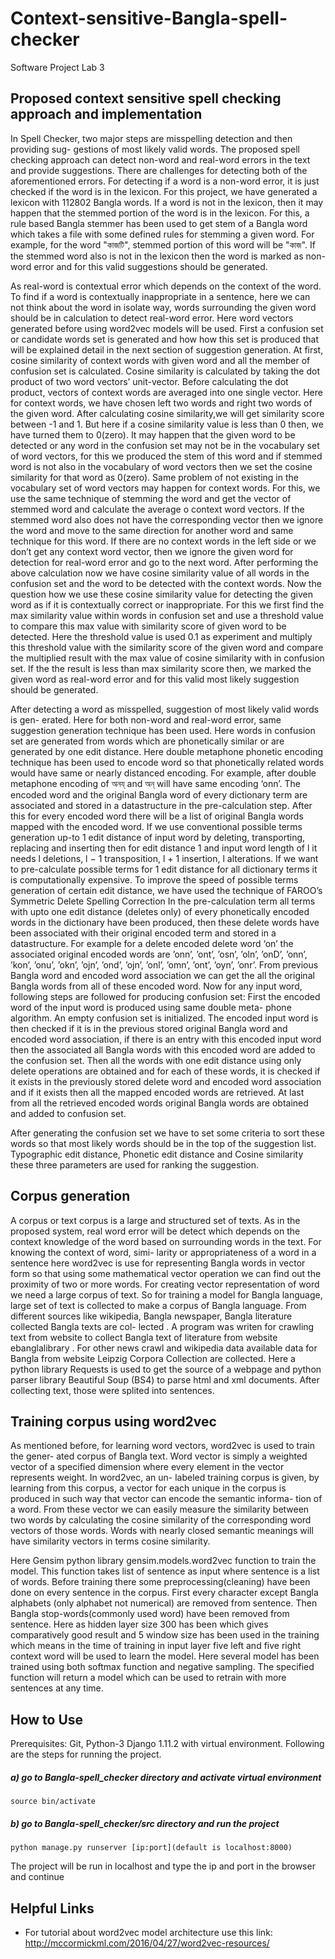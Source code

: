 # Context-sensitive-Bangla-spell-checker
Software Project Lab 3

## Proposed context sensitive spell checking approach and implementation
In Spell Checker, two major steps are misspelling detection and then providing sug-
gestions of most likely valid words. The proposed spell checking approach can detect
non-word and real-word errors in the text and provide suggestions. There are challenges for detecting both of the aforementioned errors. For detecting if a word is a non-word error, it is just checked if the word is in the
lexicon. For this project, we have generated a lexicon with 112802 Bangla words. If a word is not in the
lexicon, then it may happen that the stemmed portion of the word is in the lexicon. For
this, a rule based Bangla stemmer has been used to get stem of a Bangla word which
takes a file with some defined rules for stemming a given word. For example, for the word
"কাজটি", stemmed portion of this word will be "কাজ". If the stemmed word also is not in the
lexicon then the word is marked as non-word error and for this valid suggestions
should be generated.

As real-word is contextual error which depends on the context of the word. To find
if a word is contextually inappropriate in a sentence, here we can not think about
the word in isolate way, words surrounding the given word should be in calculation
to detect real-word error. Here word vectors generated before using word2vec models
will be used. First a confusion set or candidate words set is generated and how how
this set is produced that will be explained detail in the next section of suggestion
generation.
At first, cosine similarity of context words with given word and all the member of
confusion set is calculated. Cosine similarity is calculated by taking the dot product of
two word vectors’ unit-vector. Before calculating the dot product, vectors of context
words are averaged into one single vector. Here for context words, we have chosen left
two words and right two words of the given word. After calculating cosine similarity,we will get similarity score between -1 and 1. But here if a cosine similarity value is
less than 0 then, we have turned them to 0(zero). It may happen that the given word
to be detected or any word in the confusion set may not be in the vocabulary set of
word vectors, for this we produced the stem of this word and if stemmed word is not
also in the vocabulary of word vectors then we set the cosine similarity for that word
as 0(zero). Same problem of not existing in the vocabulary set of word vectors may
happen for context words. For this, we use the same technique of stemming the word
and get the vector of stemmed word and calculate the average o context word vectors.
If the stemmed word also does not have the corresponding vector then we ignore the
word and move to the same direction for another word and same technique for this
word. If there are no context words in the left side or we don’t get any context word
vector, then we ignore the given word for detection for real-word error and go to the
next word.
After performing the above calculation now we have cosine similarity value of all
words in the confusion set and the word to be detected with the context words. Now
the question how we use these cosine similarity value for detecting the given word as
if it is contextually correct or inappropriate. For this we first find the max similarity
value within words in confusion set and use a threshold value to compare this max
value with similarity score of given word to be detected. Here the threshold value
is used 0.1 as experiment and multiply this threshold value with the similarity score
of the given word and compare the multiplied result with the max value of cosine
similarity with in confusion set. If the the result is less than max similarity score
then, we marked the given word as real-word error and for this valid most likely
suggestion should be generated.

After detecting a word as misspelled, suggestion of most likely valid words is gen-
erated. Here for both non-word and real-word error, same suggestion generation
technique has been used. Here words in confusion set are generated from words which are phonetically similar
or are generated by one edit distance. Here double metaphone phonetic encoding
technique has been used to encode word so that phonetically related words would
have same or nearly distanced encoding. For example, after double metaphone encoding
of অনয্ and অন্ will have same encoding ‘onn’. The encoded word and the original
Bangla word of every dictionary term are associated and stored in a datastructure
in the pre-calculation step. After this for every encoded word there will be a list of
original Bangla words mapped with the encoded word.
If we use conventional possible terms generation up-to 1 edit distance of input word
by deleting, transporting, replacing and inserting then for edit distance 1 and input
word length of l it needs l deletions, l − 1 transposition, l + 1 insertion, l alterations.
If we want to pre-calculate possible terms for 1 edit distance for all dictionary terms
it is computationally expensive. To improve the speed of possible terms generation
of certain edit distance, we have used the technique of FAROO’s Symmetric Delete
Spelling Correction
In the pre-calculation term all terms with upto one edit distance (deletes only) of
every phonetically encoded words in the dictionary have been produced, then these
delete words have been associated with their original encoded term and stored in
a datastructure. For example for a delete encoded delete word ‘on’ the associated
original encoded words are ’onn’, ’ont’, ’osn’, ’oln’, ’onD’, ’onn’, ’kon’, ’onu’, ’okn’,
’ojn’, ’ond’, ’ojn’, ’onl’, ’omn’, ’ont’, ’oyn’, ’onr’. From previous Bangla word and
encoded word association we can get the all the original Bangla words from all of these 
encoded word. Now for any input word, following steps are followed for producing
confusion set:
First the encoded word of the input word is produced using same double meta-
phone algorithm.
An empty confusion set is initialized.
The encoded input word is then checked if it is in the previous stored original
Bangla word and encoded word association, if there is an entry with this encoded
input word then the associated all Bangla words with this encoded word are
added to the confusion set.
Then all the words with one edit distance using only delete operations are
obtained and for each of these words, it is checked if it exists in the previously
stored delete word and encoded word association and if it exists then all the
mapped encoded words are retrieved.
At last from all the retrieved encoded words original Bangla words are obtained
and added to confusion set.

After generating the confusion set we have to set some criteria to sort these words so
that most likely words should be in the top of the suggestion list. Typographic edit distance, Phonetic edit distance and Cosine similarity these three 
parameters are used for ranking the suggestion.

## Corpus generation
A corpus or text corpus is a large and structured set of texts. As in the proposed
system, real word error will be detect which depends on the context knowledge of the
word based on surrounding words in the text. For knowing the context of word, simi-
larity or appropriateness of a word in a sentence here word2vec is use for representing
Bangla words in vector form so that using some mathematical vector operation we
can find out the proximity of two or more words. For creating vector representation of
word we need a large corpus of text. So for training a model for Bangla language, large
set of text is collected to make a corpus of Bangla language. From different sources
like wikipedia, Bangla newspaper, Bangla literature collected Bangla texts are col-
lected . A program was writen for crawling text from website to collect Bangla text
of literature from website ebanglalibrary . For other news crawl and wikipedia data
available data for Bangla from website Leipzig Corpora Collection are collected. Here
a python library Requests is used to get the source of a webpage and python parser
library Beautiful Soup (BS4) to parse html and xml documents. After collecting text,
those were splited into sentences.

## Training corpus using word2vec
As mentioned before, for learning word vectors, word2vec is used to train the gener-
ated corpus of Bangla text. Word vector is simply a weighted vector of a specified
dimension where every element in the vector represents weight. In word2vec, an un-
labeled training corpus is given, by learning from this corpus, a vector for each unique
in the corpus is produced in such way that vector can encode the semantic informa-
tion of a word. From these vector we can easily measure the similarity between two
words by calculating the cosine similarity of the corresponding word vectors of those
words. Words with nearly closed semantic meanings will have similarity vectors in
terms cosine similarity. 

Here Gensim python library gensim.models.word2vec function
to train the model. This function takes list of sentence as input where sentence is a list
of words. Before training there some preprocessing(cleaning) have been done on every
sentence in the corpus. First every character except Bangla alphabets (only alphabet
not numerical) are removed from sentence. Then Bangla stop-words(commonly used
word) have been removed from sentence. Here as hidden layer size 300 has been which
gives comparatively good result and 5 window size has been used in the training which
means in the time of training in input layer five left and five right context word will be used to learn the model. Here several model has been trained using both softmax
function and negative sampling. The specified function will return a model which can
be used to retrain with more sentences at any time.

## How to Use
Prerequisites: Git, Python-3 Django 1.11.2 with virtual environment.
Following are the steps for running the project. 
##### a) go to Bangla-spell_checker directory and activate virtual environment
    source bin/activate
##### b) go to Bangla-spell_checker/src directory and run the project 
    python manage.py runserver [ip:port](default is localhost:8000)
The project will be run in localhost and type the ip and port in the browser and continue

## Helpful Links
* For tutorial about word2vec model architecture use this link: http://mccormickml.com/2016/04/27/word2vec-resources/
